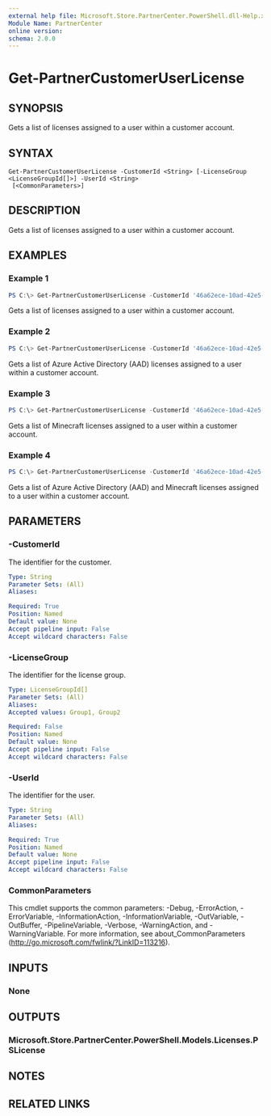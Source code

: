 ```yaml
---
external help file: Microsoft.Store.PartnerCenter.PowerShell.dll-Help.xml
Module Name: PartnerCenter
online version:
schema: 2.0.0
---
```


# Get-PartnerCustomerUserLicense

## SYNOPSIS
Gets a list of licenses assigned to a user within a customer account.

## SYNTAX

```
Get-PartnerCustomerUserLicense -CustomerId <String> [-LicenseGroup <LicenseGroupId[]>] -UserId <String>
 [<CommonParameters>]
```

## DESCRIPTION
Gets a list of licenses assigned to a user within a customer account.

## EXAMPLES

### Example 1
```powershell
PS C:\> Get-PartnerCustomerUserLicense -CustomerId '46a62ece-10ad-42e5-b3f1-b2ed53e6fc08' -UserId 'd9be87b7-d838-4830-8d45-d18e8e71f3b2'
```

Gets a list of licenses assigned to a user within a customer account.

### Example 2
```powershell
PS C:\> Get-PartnerCustomerUserLicense -CustomerId '46a62ece-10ad-42e5-b3f1-b2ed53e6fc08' -LicenseGroup Group1 -UserId 'd9be87b7-d838-4830-8d45-d18e8e71f3b2'
```

Gets a list of Azure Active Directory (AAD) licenses assigned to a user within a customer account.

### Example 3
```powershell
PS C:\> Get-PartnerCustomerUserLicense -CustomerId '46a62ece-10ad-42e5-b3f1-b2ed53e6fc08' -LicenseGroup Group2 -UserId 'd9be87b7-d838-4830-8d45-d18e8e71f3b2'
```

Gets a list of Minecraft licenses assigned to a user within a customer account.

### Example 4
```powershell
PS C:\> Get-PartnerCustomerUserLicense -CustomerId '46a62ece-10ad-42e5-b3f1-b2ed53e6fc08' -LicenseGroup Group1 -UserId 'd9be87b7-d838-4830-8d45-d18e8e71f3b2'
```

Gets a list of Azure Active Directory (AAD) and Minecraft licenses assigned to a user within a customer account.

## PARAMETERS

### -CustomerId
The identifier for the customer.

```yaml
Type: String
Parameter Sets: (All)
Aliases:

Required: True
Position: Named
Default value: None
Accept pipeline input: False
Accept wildcard characters: False
```

### -LicenseGroup
The identifier for the license group.

```yaml
Type: LicenseGroupId[]
Parameter Sets: (All)
Aliases:
Accepted values: Group1, Group2

Required: False
Position: Named
Default value: None
Accept pipeline input: False
Accept wildcard characters: False
```

### -UserId
The identifier for the user.

```yaml
Type: String
Parameter Sets: (All)
Aliases:

Required: True
Position: Named
Default value: None
Accept pipeline input: False
Accept wildcard characters: False
```

### CommonParameters
This cmdlet supports the common parameters: -Debug, -ErrorAction, -ErrorVariable, -InformationAction, -InformationVariable, -OutVariable, -OutBuffer, -PipelineVariable, -Verbose, -WarningAction, and -WarningVariable. For more information, see about_CommonParameters (http://go.microsoft.com/fwlink/?LinkID=113216).

## INPUTS

### None

## OUTPUTS

### Microsoft.Store.PartnerCenter.PowerShell.Models.Licenses.PSLicense

## NOTES

## RELATED LINKS
